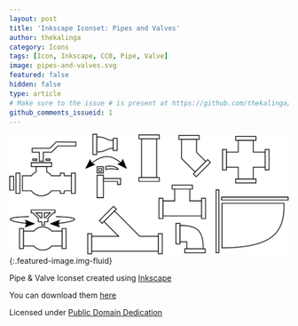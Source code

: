 ```yaml
---
layout: post
title: 'Inkscape Iconset: Pipes and Valves'
author: thekalinga
category: Icons
tags: [Icon, Inkscape, CC0, Pipe, Valve]
image: pipes-and-valves.svg
featured: false
hidden: false
type: article
# Make sure to the issue # is present at https://github.com/thekalinga/thekalinga.in-comments/issues
github_comments_issueid: 1
---
```


![{{page.title}}](pipes-and-valves.svg){:.featured-image.img-fluid}

Pipe & Valve Iconset created using [Inkscape](https://inkscape.org/en/)

You can download them [here](pipes-and-valves.svg)

Licensed under [Public Domain Dedication](https://creativecommons.org/publicdomain/zero/1.0/)
